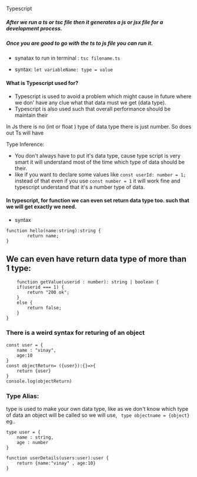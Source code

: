 Typescript
##### After we run a ts or tsc file then it generates a js or jsx file for a development process.
##### Once you are good to go with the ts to js file you can run it.
- synatax to run in terminal : ``` tsc filename.ts ```

- syntax:
``` let variableName: type = value ```
 
#### What is Typescript used for? 
- Typescript is used to avoid a problem which might cause in future where we don' have any clue what that data must we get (data type).
- Typescript is also used such that overall performance should be maintain their

In Js there is no (int or float ) type of data type there is just number. So does out Ts will have

Type Inference:
- You don't always have to put it's data type, cause type script is very smart it will understand most of the time which type of data should be their.
- like if you want to declare some values like  ``` const userId: number = 1; ``` 
instead of that even if you use ``` const number = 1 ``` it will work fine and typescript understand that it's a number type of data.

#### In typescript, for function we can even set return data type too. such that we will get exactly we need.
 - syntax
``` 
function hello(name:string):string {
        return name;
} 
```

We can even have return data type of more than 1 type:
- 
```
    function getValue(userid : number): string | boolean {
    if(userid === 1) {
        return "200 ok";
    }
    else {
        return false;
    }
}
```
### There is a weird syntax for returing of an object

```
const user = {
    name : "vinay",
    age:10
}
const objectReturn= ({user}):{}=>{
    return {user}
}
console.log(objectReturn)
```

### Type Alias:
type is used to make your own data type, like as we don't know which type of data an object will be called so we will use, 
```  type objectname = {object} ```
eg..
```
type user = {
    name : string,
    age : number
}
 
function userDetails(users:user):user {
    return {name:"vinay" , age:10}
} 
```
